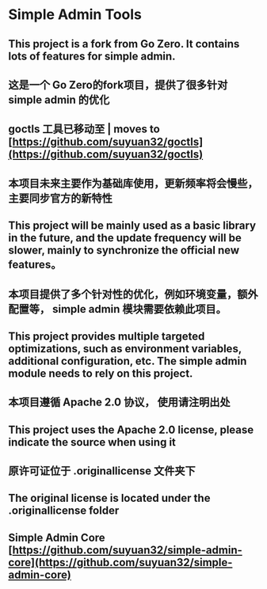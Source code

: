 # Simple Admin Tools

## This project is a fork from Go Zero. It contains lots of features for simple admin.
## 这是一个 Go Zero的fork项目，提供了很多针对 simple admin 的优化

## goctls 工具已移动至 | moves to [https://github.com/suyuan32/goctls](https://github.com/suyuan32/goctls)

## 本项目未来主要作为基础库使用，更新频率将会慢些，主要同步官方的新特性
## This project will be mainly used as a basic library in the future, and the update frequency will be slower, mainly to synchronize the official new features。

## 本项目提供了多个针对性的优化，例如环境变量，额外配置等， simple admin 模块需要依赖此项目。
## This project provides multiple targeted optimizations, such as environment variables, additional configuration, etc. The simple admin module needs to rely on this project.

## 本项目遵循 Apache 2.0 协议， 使用请注明出处
## This project uses the Apache 2.0 license, please indicate the source when using it

## 原许可证位于 .originallicense 文件夹下

## The original license is located under the .originallicense folder

## Simple Admin Core [https://github.com/suyuan32/simple-admin-core](https://github.com/suyuan32/simple-admin-core)